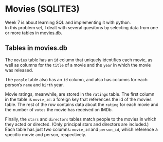 # Movies (SQLITE3)
Week 7 is about learning SQL and implementing it with python.  
In this problem set, I dealt with several quesitons by selecting data from one or more tables in movies.db.  

## Tables in movies.db
The ```movies``` table has an ```id``` column that uniquely identifies each movie, as well as columns for the ```title``` of a movie and the ```year``` in which the movie was released.  

The ```people``` table also has an ```id``` column, and also has columns for each person’s ```name``` and ```birth``` year.

Movie ratings, meanwhile, are stored in the ```ratings``` table. The first column in the table is ```movie_id```: a foreign key that references the id of the movies table. The rest of the row contains data about the ```rating``` for each movie and the number of ```votes``` the movie has received on IMDb.

Finally, the ```stars``` and ```directors``` tables match people to the movies in which they acted or directed. (Only principal stars and directors are included.) Each table has just two columns: ```movie_id``` and ```person_id```, which reference a specific movie and person, respectively.
